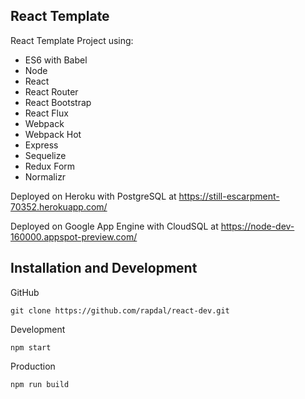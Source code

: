 ## React Template

React Template Project using:

- ES6 with Babel
- Node
- React
- React Router
- React Bootstrap
- React Flux
- Webpack
- Webpack Hot
- Express
- Sequelize
- Redux Form
- Normalizr

Deployed on Heroku with PostgreSQL at https://still-escarpment-70352.herokuapp.com/

Deployed on Google App Engine with CloudSQL at https://node-dev-160000.appspot-preview.com/

## Installation and Development

GitHub
```
git clone https://github.com/rapdal/react-dev.git
```

Development
```
npm start
```
Production
```
npm run build
```